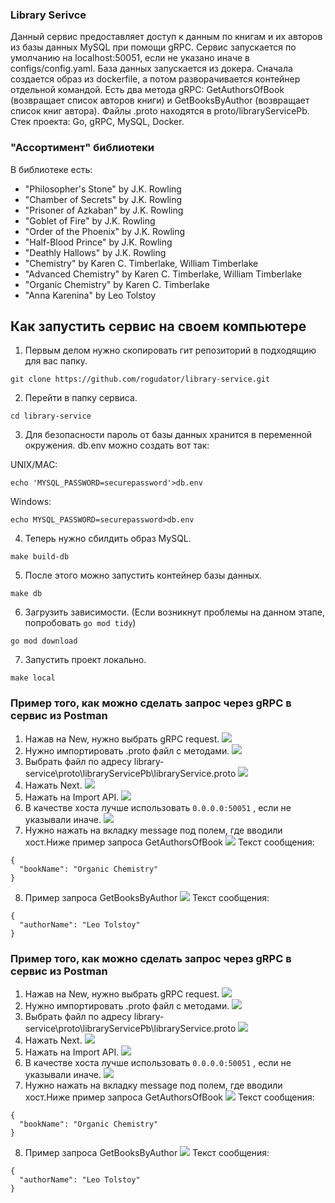 ### Library Serivce
Данный сервис предоставляет доступ к данным по книгам и их авторов из базы данных MySQL при помощи gRPC.
Сервис запускается по умолчанию на localhost:50051, если не указано иначе в configs/config.yaml.
База данных запускается из докера. Сначала создается образ из dockerfile, а потом разворачивается контейнер отдельной командой.
Есть два метода gRPC: GetAuthorsOfBook (возвращает список авторов книги) и GetBooksByAuthor (возвращает список книг автора).
Файлы .proto находятся в proto/libraryServicePb.
Стек проекта: Go, gRPC, MySQL, Docker.
### "Ассортимент" библиотеки
В библиотеке есть:
- "Philosopher's Stone" by J.K. Rowling
- "Chamber of Secrets" by J.K. Rowling
- "Prisoner of Azkaban" by J.K. Rowling
- "Goblet of Fire" by J.K. Rowling
- "Order of the Phoenix" by J.K. Rowling
- "Half-Blood Prince" by J.K. Rowling
- "Deathly Hallows" by J.K. Rowling
- "Chemistry" by Karen C. Timberlake, William Timberlake
- "Advanced Chemistry" by Karen C. Timberlake, William Timberlake
- "Organic Chemistry" by Karen C. Timberlake
- "Anna Karenina" by Leo Tolstoy
## Как запустить сервис на своем компьютере
1. Первым делом нужно скопировать гит репозиторий в подходящию для вас папку.
```
git clone https://github.com/rogudator/library-service.git
```
2. Перейти в папку сервиса.
```
cd library-service
```
3. Для безопасности пароль от базы данных хранится в переменной окружения. db.env можно создать вот так:

UNIX/MAC: 
```
echo 'MYSQL_PASSWORD=securepassword'>db.env
```
Windows:
```
echo MYSQL_PASSWORD=securepassword>db.env
```
4. Теперь нужно сбилдить образ MySQL.
```
make build-db
```
5. После этого можно запустить контейнер базы данных.
```
make db
```
6. Загрузить зависимости. (Если возникнут проблемы на данном этапе, попробовать ```go mod tidy```)
```
go mod download
```
7. Запустить проект локально.
```
make local
```

### Пример того, как можно сделать запрос через gRPC в сервис из Postman
1. Нажав на New, нужно выбрать gRPC request.
![](assets/postman-0.png)
2. Нужно импортировать .proto файл с методами.
![](assets/postman-1.png)
3. Выбрать файл по адресу library-service\proto\libraryServicePb\libraryService.proto
![](assets/postman-2.png)
4. Нажать Next.
![](assets/postman-3.png)
5. Нажать на Import API.
![](assets/postman-4.png)
6. В качестве хоста лучше использовать ```0.0.0.0:50051``` , если не указывали иначе.
![](assets/postman-5.png)
7. Нужно нажать на вкладку message под полем, где вводили хост.Ниже пример запроса GetAuthorsOfBook
![](assets/postman-6.png)
Текст сообщения:
```
{
  "bookName": "Organic Chemistry"
}
```
8. Пример запроса GetBooksByAuthor
![](assets/postman-7.png)
Текст сообщения:
```
{
  "authorName": "Leo Tolstoy"
}
```

### Пример того, как можно сделать запрос через gRPC в сервис из Postman
1. Нажав на New, нужно выбрать gRPC request.
![](assets/postman-0.png)
2. Нужно импортировать .proto файл с методами.
![](assets/postman-1.png)
3. Выбрать файл по адресу library-service\proto\libraryServicePb\libraryService.proto
![](assets/postman-2.png)
4. Нажать Next.
![](assets/postman-3.png)
5. Нажать на Import API.
![](assets/postman-4.png)
6. В качестве хоста лучше использовать ```0.0.0.0:50051``` , если не указывали иначе.
![](assets/postman-5.png)
7. Нужно нажать на вкладку message под полем, где вводили хост.Ниже пример запроса GetAuthorsOfBook
![](assets/postman-6.png)
Текст сообщения:
```
{
  "bookName": "Organic Chemistry"
}
```
8. Пример запроса GetBooksByAuthor
![](assets/postman-7.png)
Текст сообщения:
```
{
  "authorName": "Leo Tolstoy"
}
```
